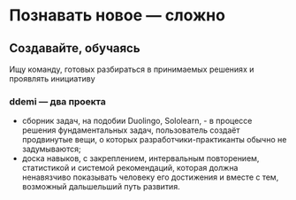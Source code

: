 # Познавать новое — сложно
## Создавайте, обучаясь
Ищу команду, готовых разбираться в принимаемых решениях и проявлять инициативу

### ddemi — два проекта
- сборник задач, на подобии Duolingo, Sololearn, - в процессе решения фундаментальных задач, пользователь создаёт продвинутые вещи, о которых разработчики-практиканты обычно не задумываются;
- доска навыков, с закреплением, интервальным повторением, статистикой и системой рекомендаций, которая должна ненавязчиво показывать человеку его достижения и вместе с тем, возможный дальшельший путь развития.
